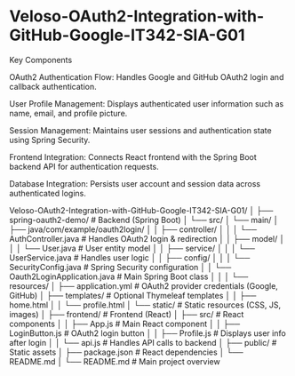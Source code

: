 # Veloso-OAuth2-Integration-with-GitHub-Google-IT342-SIA-G01

Key Components

OAuth2 Authentication Flow: Handles Google and GitHub OAuth2 login and callback authentication.

User Profile Management: Displays authenticated user information such as name, email, and profile picture.

Session Management: Maintains user sessions and authentication state using Spring Security.

Frontend Integration: Connects React frontend with the Spring Boot backend API for authentication requests.

Database Integration: Persists user account and session data across authenticated logins.


Veloso-OAuth2-Integration-with-GitHub-Google-IT342-SIA-G01/
│
├── spring-oauth2-demo/                 # Backend (Spring Boot)
│   └── src/
│       └── main/
│           ├── java/com/example/oauth2login/
│           │   ├── controller/
│           │   │   └── AuthController.java          # Handles OAuth2 login & redirection
│           │   ├── model/
│           │   │   └── User.java                    # User entity model
│           │   ├── service/
│           │   │   └── UserService.java             # Handles user logic
│           │   ├── config/
│           │   │   └── SecurityConfig.java          # Spring Security configuration
│           │   └── Oauth2LoginApplication.java      # Main Spring Boot class
│           │
│           └── resources/
│               ├── application.yml                  # OAuth2 provider credentials (Google, GitHub)
│               ├── templates/                       # Optional Thymeleaf templates
│               │   ├── home.html
│               │   └── profile.html
│               └── static/                          # Static resources (CSS, JS, images)
│
├── frontend/                            # Frontend (React)
│   ├── src/                             # React components
│   │   ├── App.js                       # Main React component
│   │   ├── LoginButton.js               # OAuth2 login button
│   │   ├── Profile.js                   # Displays user info after login
│   │   └── api.js                       # Handles API calls to backend
│   ├── public/                          # Static assets
│   ├── package.json                     # React dependencies
│   └── README.md
│
└── README.md                            # Main project overview
